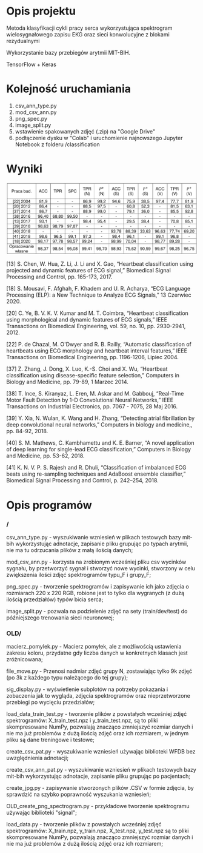 # Opis projektu
Metoda klasyfikacji cykli pracy serca wykorzystująca spektrogram wielosygnałowego zapisu EKG oraz sieci konwolucyjne z blokami rezydualnymi

Wykorzystanie bazy przebiegów arytmii MIT-BIH.

TensorFlow + Keras

# Kolejność uruchamiania
1. csv_ann_type.py
2. mod_csv_ann.py
3. png_spec.py 
4. image_split.py
5. wstawienie spakowanych zdjęć (.zip) na "Google Drive"
6. podłączenie dysku w "Colab" i uruchomienie najnowszego Jupyter Notebook z folderu /classification

# Wyniki
![Alt text](images/wyniki.png?raw=true "wyniki.png")

[13] S. Chen, W. Hua, Z. Li, J. Li and X. Gao, “Heartbeat classification using projected and dynamic features of ECG signal,” Biomedical Signal Processing and Control, pp. 165-173, 2017.

[18] S. Mousavi, F. Afghah, F. Khadem and U. R. Acharya, “ECG Language Processing (ELP): a New Technique to Analyze ECG Signals,” 13 Czerwiec 2020.

[20] C. Ye, B. V. K. V. Kumar and M. T. Coimbra, “Heartbeat classification using morphological and dynamic features of ECG signals,” IEEE Transactions on Biomedical Engineering, vol. 59, no. 10, pp. 2930-2941, 2012.

[22] P. de Chazal, M. O'Dwyer and R. B. Railly, “Automatic classification of heartbeats using ECG morphology and heartbeat interval features,” IEEE Transactions on Biomedical Engineering, pp. 1196-1206, Lipiec 2004.

[37] Z. Zhang, J. Dong, X. Luo, K.-S. Choi and X. Wu, “Heartbeat classification using disease-specific feature selection,” Computers in Biology and Medicine, pp. 79-89, 1 Marzec 2014.

[38] T. Ince, S. Kiranyaz, L. Eren, M. Askar and M. Gabbouj, “Real-Time Motor Fault Detection by 1-D Convolutional Neural Networks,” IEEE Transactions on Industrial Electronics, pp. 7067 - 7075, 28 Maj 2016.

[39] Y. Xia, N. Wulan, K. Wang and H. Zhang, “Detecting atrial fibrillation by deep convolutional neural networks,” Computers in biology and medicine,, pp. 84-92, 2018.

[40] S. M. Mathews, C. Kambhamettu and K. E. Barner, “A novel application of deep learning for single-lead ECG classification,” Computers in Biology and Medicine, pp. 53-62, 2018.

[41] K. N. V. P. S. Rajesh and R. Dhuli, “Classification of imbalanced ECG beats using re-sampling techniques and AdaBoost ensemble classifier,” Biomedical Signal Processing and Control, p. 242–254, 2018.

# Opis programów

### /

csv_ann_type.py - wyszukiwanie wzniesień w plikach testowych bazy mit-bih wykorzystując adnotacje, 
zapisanie pliku grupując po typach arytmii, nie ma tu odrzucania plików z małą ilością danych;

mod_csv_ann.py - korzysta na zrobionym wcześniej pliku csv wycinków sygnału, by przetworzyć sygnał
i stworzyć nowe wycinki, stworzony w celu zwiększenia ilości zdjęć spektrogramów typu_F i grupy_F;

png_spec.py - tworzenie spektrogramów i zapisywanie ich jako zdjęcia o rozmiarach 220 x 220 RGB, 
robione jest to tylko dla wygranych (z dużą ilością przedziałów) typów bicia serca;

image_split.py - pozwala na podzielenie zdjęć na sety (train/dev/test) do późniejszego trenowania sieci 
neuronowej;

### OLD/

macierz_pomylek.py - Macierz pomyłek, ale z możliwością ustawienia zakresu koloru, przydatne gdy 
liczba danych w konkretnych klasach jest zróżnicowana;

file_move.py - Przenosi nadmiar zdjęć grupy N, zostawiając tylko 9k zdjęć (po 3k z każdego typu 
należącego do tej grupy);

sig_display.py - wyświetlenie subplotów na potrzeby pokazania i zobaczenia jak to wygląda, 
zdjęcia spektrogramów oraz nieprzetworzone przebiegi po wycięciu przedziałów;

load_data_train_test.py - tworzenie plików z powstałych wcześniej zdjęć spektrogramów: X_train_test.npz 
i y_train_test.npz, są to pliki skompresowane NumPy, pozwalają znacząco zmniejszyć rozmiar danych 
i nie ma już problemów z dużą ilością zdjęć oraz ich rozmiarem, w jednym pliku są dane treningowe i testowe;

create_csv_pat.py - wyszukiwanie wzniesień używając biblioteki WFDB bez uwzględnienia adnotacji;

create_csv_ann_pat.py - wyszukiwanie wzniesień w plikach testowych bazy mit-bih wykorzystując adnotacje, 
zapisanie pliku grupując po pacjentach;

create_jpg.py - zapisywanie stworzonych plików .CSV w formie zdjęcia, by sprawdzić na szybko poprawność wyszukania wzniesień;

OLD_create_png_spectrogram.py - przykładowe tworzenie spektrogramu używając biblioteki "signal";

load_data.py - tworzenie plików z powstałych wcześniej zdjęć spektrogramów: X_train.npz, y_train.npz, 
X_test.npz, y_test.npz są to pliki skompresowane NumPy, pozwalają znacząco zmniejszyć rozmiar danych 
i nie ma już problemów z dużą ilością zdjęć oraz ich rozmiarem;